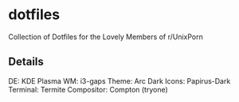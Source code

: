 # dotfiles
Collection of Dotfiles for the Lovely Members of r/UnixPorn

## Details ##
DE: KDE Plasma
WM: i3-gaps
Theme: Arc Dark
Icons: Papirus-Dark
Terminal: Termite
Compositor: Compton (tryone)
